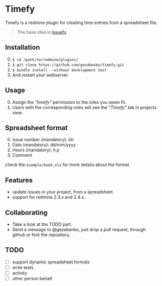 # Timefy


Timefy is a redmine plugin for creating time entries from a spreadsheet file.

> The base idea is [Issuefy](https://github.com/tchx84/issuefy)

## Installation

0. `$ cd /path/to/redmine/plugins/`
1. `$ git clone https://github.com/gezabenko/timefy.git`
2. `$ bundle install --without development test`
3. And restart your webserver.

## Usage

0. Assign the _"timefy"_ permission to the roles you seem fit.
1. Users with the corresponding roles will see the _"Timefy"_ tab in projects view.

## Spreadsheet format

0. Issue number (mandatory): iiiii
1. Date (mandatory): dd/mm/yyyy
2. Hours (mandatory): h.p
3. Comment

check the `example/book.xls` for more details about the format.

## Features

- update issues in your project, from a spreadsheet.
- support for redmine 2.3.x and 2.4.x.

## Collaborating

- Take a look at the TODO part.
- Send a message to @gezabenko, just drop a pull request, through github or fork the repository.

## TODO

- [ ] support dynamic spreadsheet formats
- [ ] write tests
- [ ] activity
- [ ] other person behalf